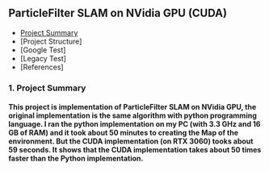 
## ParticleFilter SLAM on NVidia GPU (CUDA)

- [Project Summary](#1-project-summary)
- [Project Structure]
- [Google Test]
- [Legacy Test]
- [References]




### 1. Project Summary

#### This project is implementation of ParticleFilter SLAM on NVidia GPU, the original implementation is the same algorithm with python programming language. I ran the python implementation on my PC (with 3.3 GHz and 16 GB of RAM) and it took about 50 minutes to creating the Map of the environment. But the CUDA implementation (on RTX 3060) tooks about 59 seconds. It shows that the CUDA implementation takes about 50 times faster than the Python implementation.
